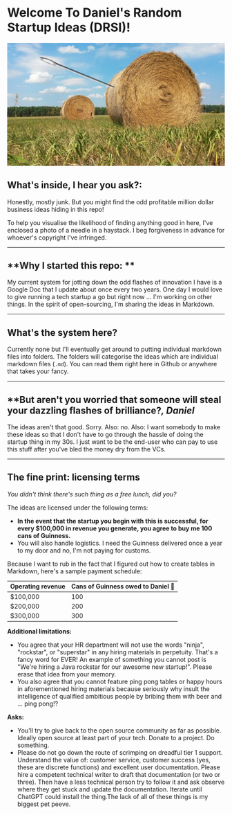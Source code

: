 # Welcome To Daniel's Random Startup Ideas (DRSI)!

![haystack](./images/haystack-1713456463006-2.jpg)

## **What's inside, I hear you ask?:**

Honestly, mostly junk. But you might find the odd profitable million dollar business ideas hiding in this repo!

To help you visualise the likelihood of finding anything good in here, I've enclosed a photo of a needle in a haystack. I beg forgiveness in advance for whoever's copyright I've infringed.

------

## **Why I started this repo: **

My current system for jotting down the odd flashes of innovation I have is a Google Doc that I update about once every two years. One day I would love to give running a tech startup a go but right now ... I'm working on other things. In the spirit of open-sourcing, I'm sharing the ideas in Markdown.

------

## **What's the system here?**

Currently none but I'll eventually get around to putting individual markdown files into folders. The folders will categorise the ideas which are individual markdown files (`.md`). You can read them right here in Github or anywhere that takes your fancy.

------

## **But aren't you worried that someone will steal your dazzling flashes of brilliance?*, Daniel*

The ideas aren't that good. Sorry. Also: no. Also: I want somebody to make these ideas so that I don't have to go through the hassle of doing the startup thing in my 30s. I just want to be the end-user who can pay to use this stuff after you've bled the money dry from the VCs. 

------

## The fine print: licensing terms

*You didn't think there's such thing as a free lunch, did you?*

The ideas are licensed under the following terms:

- **In the event that the startup you begin with this is successful, for every $100,000 in revenue you generate, you agree to buy me 100 cans of Guinness.** 
- You will also handle logistics. I need the Guinness delivered once a year to my door and no, I'm not paying for customs.

Because I want to rub in the fact that I figured out how to create tables in Markdown, here's a sample payment schedule:

| **Operating revenue** | **Cans of Guinness owed to Daniel** 🍺 |
| --------------------- | ------------------------------------- |
| $100,000              | 100                                   |
| $200,000              | 200                                   |
| $300,000              | 300                                   |

**Additional limitations:**

- You agree that your HR department will not use the words "ninja", "rockstar", or "superstar" in any hiring materials in perpetuity. That's a fancy word for EVER! An example of something you cannot post is "We're hiring a Java rockstar for our awesome new startup!". Please erase that idea from your memory.
- You also agree that you cannot feature ping pong tables or happy hours in aforementioned hiring materials because seriously why insult the intelligence of qualified ambitious people by bribing them with beer and ... ping pong!?

**Asks:**

- You'll try to give back to the open source community as far as possible. Ideally open source at least part of your tech. Donate to a project. Do something. 
- Please do not go down the route of scrimping on dreadful tier 1 support. Understand the value of: customer service, customer success (yes, these are discrete functions) and excellent user documentation. Please hire a competent technical writer to draft that documentation (or two or three). Then have a less technical person try to follow it and ask observe where they get stuck and update the documentation. Iterate until ChatGPT could install the thing.The lack of all of these things is my biggest pet peeve. 
